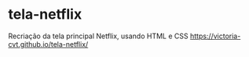 # tela-netflix
Recriação da tela principal Netflix, usando HTML e CSS
 https://victoria-cvt.github.io/tela-netflix/
